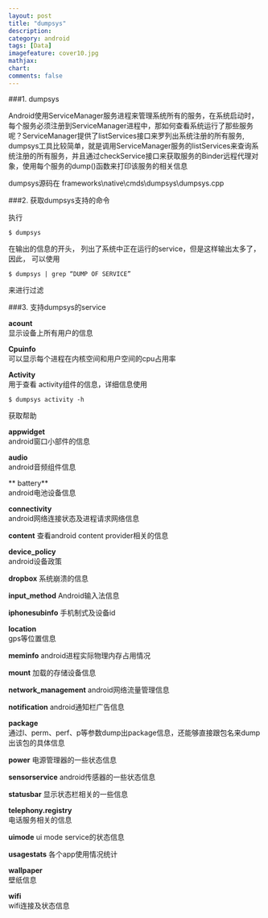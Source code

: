 ```yaml
---
layout: post
title: "dumpsys"
description:
category: android
tags: [Data]
imagefeature: cover10.jpg
mathjax: 
chart:
comments: false
---
```


###1. dumpsys  
  
Android使用ServiceManager服务进程来管理系统所有的服务，在系统启动时，每个服务必须注册到ServiceManager进程中，那如何查看系统运行了那些服务呢？ServiceManager提供了listServices接口来罗列出系统注册的所有服务, dumpsys工具比较简单，就是调用ServiceManager服务的listServices来查询系统注册的所有服务，并且通过checkService接口来获取服务的Binder远程代理对象，使用每个服务的dump()函数来打印该服务的相关信息  
  
dumpsys源码在 frameworks\native\cmds\dumpsys\dumpsys.cpp  
  
###2. 获取dumpsys支持的命令  
  
执行
	
	$ dumpsys
    
在输出的信息的开头， 列出了系统中正在运行的service，但是这样输出太多了， 因此， 可以使用  
  
	$ dumpsys | grep “DUMP OF SERVICE”  
    
来进行过滤  
  
###3. 支持dumpsys的service   
  
**acount**  
显示设备上所有用户的信息  
  
**Cpuinfo**  
可以显示每个进程在内核空间和用户空间的cpu占用率  
  
**Activity**  
用于查看 activity组件的信息，详细信息使用  
  
	$ dumpsys activity -h
    
获取帮助  
  
**appwidget**  
android窗口小部件的信息  
  
**audio**  
android音频组件信息  
  
** battery**  
android电池设备信息  
  
**connectivity**  
android网络连接状态及进程请求网络信息  
  
**content**
查看android content provider相关的信息  
  
**device_policy**  
android设备政策  
  
**dropbox**
系统崩溃的信息  
  
**input_method**
Android输入法信息  
  
**iphonesubinfo**
手机制式及设备id  
  
**location**  
gps等位置信息  
  
**meminfo**
android进程实际物理内存占用情况  
  
**mount**
加载的存储设备信息  
  
**network_management**
android网络流量管理信息  
  
**notification**
android通知栏广告信息  
  
**package**  
通过l、perm、perf、p等参数dump出package信息，还能够直接跟包名来dump出该包的具体信息
  
**power**
电源管理器的一些状态信息
  
**sensorservice**
android传感器的一些状态信息  
  
**statusbar**
显示状态栏相关的一些信息  
  
**telephony.registry**  
电话服务相关的信息  
  
**uimode**
ui mode service的状态信息  
  
**usagestats**
各个app使用情况统计  
  
**wallpaper**  
壁纸信息  
  
**wifi**  
wifi连接及状态信息